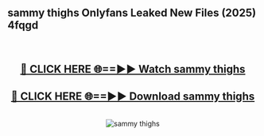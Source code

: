 <h2>sammy thighs Onlyfans Leaked New Files (2025) 4fqgd</h2>
<br>
<div align="center">
<h2><a href="https://mediafiles.top/sammy_thighs&ref=git" rel="nofollow">🔴 CLICK HERE 🌐==►► Watch sammy thighs</a></h2>
<h2><a href="https://mediafiles.top/sammy_thighs&ref=git" rel="nofollow">🔴 CLICK HERE 🌐==►► Download sammy thighs</a></h2>
<br>
<a href="https://mediafiles.top/sammy_thighs&ref=git" rel="nofollow" data-target="animated-image.originalLink"><img src="https://i.ibb.co.com/xMMVF88/686577567.gif" alt="sammy thighs" style="max-width: 100%; display: inline-block;" data-target="animated-image.originalImage"></a>
</div>
<br>
<br>